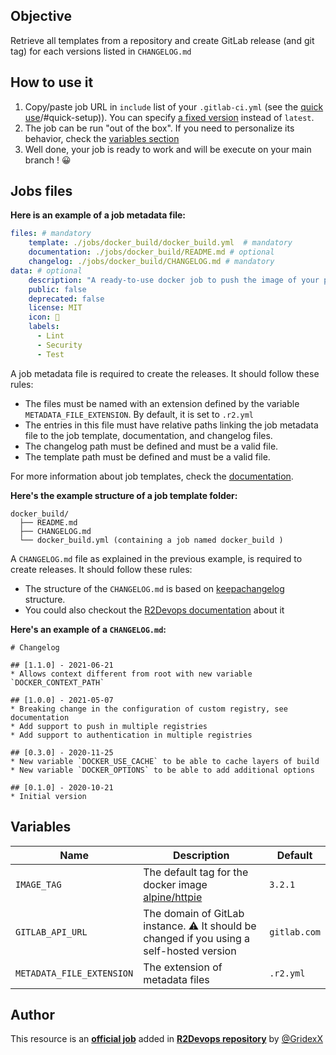 ## Objective

Retrieve all templates from a repository and create GitLab release (and git tag) for each versions listed in `CHANGELOG.md`

## How to use it

1. Copy/paste job URL in `include` list of your `.gitlab-ci.yml` (see the
   [quick use]((https://docs.r2devops.io/get-started/use-templates/#use-a-template))/#quick-setup)). You can specify [a fixed
   version](https://docs.r2devops.io/get-started/use-templates/#versioning) instead of `latest`.
1. The job can be run "out of the box". If you need to personalize its
   behavior, check the [variables section](#variables)
1. Well done, your job is ready to work and will be execute on your main branch ! 😀


## Jobs files

**Here is an example of a job metadata file:**

```yaml
files: # mandatory
    template: ./jobs/docker_build/docker_build.yml  # mandatory
    documentation: ./jobs/docker_build/README.md # optional
    changelog: ./jobs/docker_build/CHANGELOG.md # mandatory
data: # optional
    description: "A ready-to-use docker job to push the image of your project repository to the GitLab registry"
    public: false
    deprecated: false
    license: MIT
    icon: 🐳
    labels:
      - Lint
      - Security
      - Test

```
A job metadata file is required to create the releases. It should follow these rules:

- The files must be named with an extension defined by the variable `METADATA_FILE_EXTENSION`. By default, it is set to `.r2.yml`
- The entries in this file must have relative paths linking the job metadata file to the job template, documentation, and changelog files.
- The changelog path must be defined and must be a valid file.
- The template path must be defined and must be a valid file.

For more information about job templates, check the [documentation](https://docs.r2devops.io/get-started/manage-templates/#template-r2-file).


**Here's the example structure of a job template folder:**
```
docker_build/
  ├── README.md
  ├── CHANGELOG.md
  └── docker_build.yml (containing a job named docker_build )
```

A `CHANGELOG.md` file as explained in the previous example, is required to create releases. It should follow these rules:

- The structure of the `CHANGELOG.md` is based on [keepachangelog](https://keepachangelog.com/en/1.0.0/) structure.
- You could also checkout the [R2Devops documentation](https://docs.r2devops.io/get-started/manage-templates/#template-changelog) about it

**Here's an example of a `CHANGELOG.md`:**
```
# Changelog

## [1.1.0] - 2021-06-21
* Allows context different from root with new variable `DOCKER_CONTEXT_PATH`

## [1.0.0] - 2021-05-07
* Breaking change in the configuration of custom registry, see documentation
* Add support to push in multiple registries
* Add support to authentication in multiple registries

## [0.3.0] - 2020-11-25
* New variable `DOCKER_USE_CACHE` to be able to cache layers of build
* New variable `DOCKER_OPTIONS` to be able to add additional options

## [0.1.0] - 2020-10-21
* Initial version
```

## Variables

| Name | Description | Default |
| ---- | ----------- | ------- |
| `IMAGE_TAG` | The default tag for the docker image [alpine/httpie](https://hub.docker.com/r/alpine/httpie) | `3.2.1` |
| `GITLAB_API_URL` | The domain of GitLab instance. ⚠️ It should be changed if you using a self-hosted version | `gitlab.com` |
| `METADATA_FILE_EXTENSION` | The extension of metadata files | `.r2.yml` |

## Author
This resource is an **[official job](https://docs.r2devops.io/get-started/faq/#use-a-template)** added in [**R2Devops repository**](https://gitlab.com/r2devops/hub) by [@GridexX](https://gitlab.com/GridexX)
